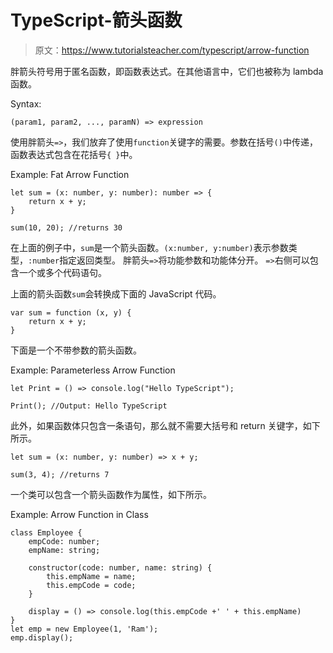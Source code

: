# TypeScript-箭头函数

> 原文：<https://www.tutorialsteacher.com/typescript/arrow-function>

胖箭头符号用于匿名函数，即函数表达式。在其他语言中，它们也被称为 lambda 函数。

Syntax:

```
(param1, param2, ..., paramN) => expression

```

使用胖箭头`=>`，我们放弃了使用`function`关键字的需要。参数在括号`()`中传递，函数表达式包含在花括号`{ }`中。

Example: Fat Arrow Function 

```
let sum = (x: number, y: number): number => {
    return x + y;
}

sum(10, 20); //returns 30 
```

在上面的例子中，`sum`是一个箭头函数。`(x:number, y:number)`表示参数类型，`:number`指定返回类型。 胖箭头`=>`将功能参数和功能体分开。 `=>`右侧可以包含一个或多个代码语句。

上面的箭头函数`sum`会转换成下面的 JavaScript 代码。

```
var sum = function (x, y) {
    return x + y;
} 
```

下面是一个不带参数的箭头函数。

Example: Parameterless Arrow Function 

```
let Print = () => console.log("Hello TypeScript");

Print(); //Output: Hello TypeScript 
```

此外，如果函数体只包含一条语句，那么就不需要大括号和 return 关键字，如下所示。

```
let sum = (x: number, y: number) => x + y;

sum(3, 4); //returns 7 
```

一个类可以包含一个箭头函数作为属性，如下所示。

Example: Arrow Function in Class 

```
class Employee {
    empCode: number;
    empName: string;

    constructor(code: number, name: string) {
        this.empName = name;
        this.empCode = code;
    }

    display = () => console.log(this.empCode +' ' + this.empName)
}
let emp = new Employee(1, 'Ram');
emp.display(); 
```

